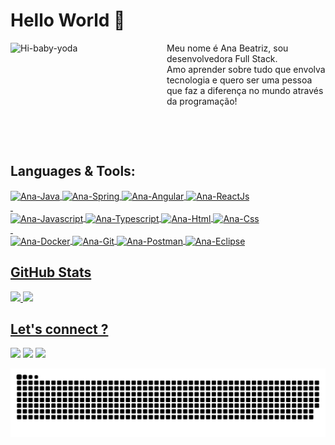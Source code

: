 # Hello World  👋 
<div style="display: inline_block">
<a href="https://github.com/anabalves">
<img align="left" alt="Hi-baby-yoda" src="https://media1.tenor.com/images/a53e378bb32fdbcabd28565ae799cfd5/tenor.gif" width="250" height="150">
</a>
<p>Meu nome é Ana Beatriz, sou desenvolvedora Full Stack.<br>Amo aprender sobre tudo que envolva tecnologia e quero ser uma pessoa que faz a diferença no mundo através da programação!</p>
</div>
 

&nbsp;
 

&nbsp;

## Languages & Tools:
<div style="display: inline_block; margin: auto;">
  <a href="https://github.com/anabalves">
  <img align="center" alt="Ana-Java" height="30" width="100" src="https://img.shields.io/badge/Java-FFFFFF?style=for-the-badge&logo=JAVA&logoColor=ED2B35">
  <img align="center" alt="Ana-Spring" height="30" width="100" src="https://img.shields.io/badge/Spring-8BC34A?style=for-the-badge&logo=Spring&logoColor=white">
  <img align="center" alt="Ana-Angular" height="30" width="100" src="https://img.shields.io/badge/Angular-B9012D?style=for-the-badge&logo=Angular&logoColor=white">
  <img align="center" alt="Ana-ReactJs" height="30" width="100" src="https://img.shields.io/badge/React-50B7D3?style=for-the-badge&logo=React&logoColor=white">
</div>
&nbsp;
<div style="display: inline_block; margin: auto;">
  <a href="https://github.com/anabalves">
  <img align="center" alt="Ana-Javascript" height="30" width="120" src="https://img.shields.io/badge/JavaScript-323330?style=for-the-badge&logo=javascript&logoColor=F7DF1E">
  <img align="center" alt="Ana-Typescript" height="30" width="120" src="https://img.shields.io/badge/Typescript-007acc?style=for-the-badge&logo=Typescript&logoColor=white">
  <img align="center" alt="Ana-Html" height="30" width="100" src="https://img.shields.io/badge/HTML5-E34F26?style=for-the-badge&logo=html5&logoColor=white">
  <img align="center" alt="Ana-Css" height="30" width="100" src="https://img.shields.io/badge/CSS3-1572B6?style=for-the-badge&logo=css3&logoColor=white">
</div>
&nbsp;
 <div style="display: inline_block; margin: auto;">
  <a href="https://github.com/anabalves">
  <img align="center" alt="Ana-Docker" height="30" width="100" src="https://img.shields.io/badge/-Docker-2CA5E0?style=for-the-badge&logo=docker&logoColor=white">
  <img align="center" alt="Ana-Git" height="30" width="80" src="https://img.shields.io/badge/Git-3A2D01?style=for-the-badge&logo=Git&logoColor=E44B2F">
  <img align="center" alt="Ana-Postman" height="30" width="120" src="https://img.shields.io/badge/Postman-F06633?style=for-the-badge&logo=Postman&logoColor=white">
  <img align="center" alt="Ana-Eclipse" height="30" width="120" src="https://img.shields.io/badge/Eclipse-291F4F?style=for-the-badge&logo=Eclipse&logoColor=white">
</div>
  
## GitHub Stats
<div>
  <a href="https://github.com/anabalves">
  <img height="180em" src="https://github-readme-stats.vercel.app/api?username=anabalves&show_icons=true&theme=nightowl&include_all_commits=true&count_private=true"/>
  <img height="180em" src="https://github-readme-stats.vercel.app/api/top-langs/?username=anabalves&langs_count=8&theme=nightowl"/>
</div>

## Let's connect ?
<div> 
<a href="https://www.linkedin.com/in/ana-beatriz-barbosa-alves-775138197/"><img src="https://img.shields.io/badge/-LINKEDIN-0077B5?style=for-the-badge&logo=linkedin&logoColor=white"/></a>
<a href="https://discordapp.com/users/705530303615336520/"><img src="https://img.shields.io/badge/-DISCORD-7289da?style=for-the-badge&logo=discord&logoColor=white"/></a>
<a href="mailto:ana.alves41@fatec.sp.gov.br"><img src="https://img.shields.io/badge/-Email-%23333?style=for-the-badge&logo=gmail&logoColor=white"/></a>
</div>


![Snake animation](https://github.com/anabalves/anabalves/blob/output/github-contribution-grid-snake.svg) 
